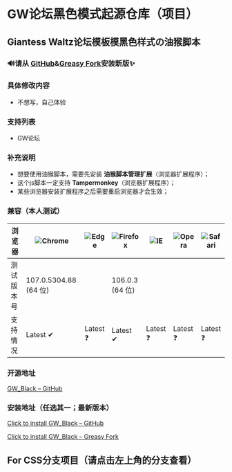 # GW论坛黑色模式起源仓库（项目）

## Giantess Waltz论坛模板模黑色样式の油猴脚本

### 🔊请从 [GitHub](https://github.com/CMSSserver/GW_Black/edit/main/README.md)&[Greasy Fork](https://greasyfork.org/scripts/454126-gw%E8%AE%BA%E5%9D%9B%E9%BB%91%E8%89%B2%E6%A8%A1%E5%BC%8F)安装新版✨

### 具体修改内容
* 不想写，自己体验

### 支持列表
* GW论坛

### 补充说明
* 想要使用油猴脚本，需要先安装 **油猴脚本管理扩展**（浏览器扩展程序）；
* 这个js脚本一定支持 **Tampermonkey**（浏览器扩展程序）；
* 某些浏览器安装扩展程序之后需要重启浏览器才会生效；

### 兼容（本人测试）
浏览器 | ![Chrome](https://raw.githubusercontent.com/alrra/browser-logos/master/src/chrome/chrome_48x48.png) | ![Edge](https://raw.githubusercontent.com/alrra/browser-logos/master/src/edge/edge_48x48.png) | ![Firefox](https://raw.githubusercontent.com/alrra/browser-logos/master/src/firefox/firefox_48x48.png) | ![IE](https://raw.githubusercontent.com/alrra/browser-logos/master/src/archive/internet-explorer_9-11/internet-explorer_9-11_48x48.png) | ![Opera](https://raw.githubusercontent.com/alrra/browser-logos/master/src/opera/opera_48x48.png) | ![Safari](https://raw.githubusercontent.com/alrra/browser-logos/master/src/safari/safari_48x48.png) |
--- | --- | --- | --- | --- | --- | --- |
测试版本号 | 107.0.5304.88 (64 位) | | 106.0.3 (64 位) 
支持情况 | Latest ✔ | Latest ❓ | Latest ✔ | Latest ❓ | Latest ❓ | Latest ❓ | Latest ❓ |

### 开源地址
[GW_Black – GitHub](https://github.com/CMSSserver/GW_Black)

### 安装地址（任选其一；最新版本）
[Click to install GW_Black – GitHub](https://github.com/CMSSserver/GW_Black/releases/download/v0.1.1-beta/GW_Blackv0.1.1-beta.js)

[Click to install GW_Black – Greasy Fork](https://greasyfork.org/scripts/454126-gw%E8%AE%BA%E5%9D%9B%E9%BB%91%E8%89%B2%E6%A8%A1%E5%BC%8F/code/GW%E8%AE%BA%E5%9D%9B%E9%BB%91%E8%89%B2%E6%A8%A1%E5%BC%8F.user.js)

## For CSS分支项目（请点击左上角的分支查看）
